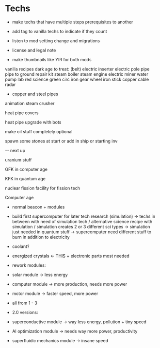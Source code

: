 # Techs

- make techs that have multiple steps prerequisites to another
- add tag to vanilla techs to indicate if they count

- listen to mod setting change and migrations

- license and legal note

- make thumbnails like YIR for both mods

vanilla recipes dark age to treat:
(belt)
electric inserter
electric pole
pipe
pipe to ground
repair kit
steam boiler
steam engine
electric miner
water pump
lab
red science
green circ
iron gear wheel
iron stick
copper cable
radar

- copper and steel pipes

animation steam crusher

heat pipe covers

heat pipe upgrade with bots

make oil stuff completely optional

spawn some stones at start or add in ship or starting inv

-- next up

uranium stuff

GFK in computer age

KFK in quantum age

nuclear fission facility for fission tech

Computer age
- normal beacon + modules
- build first supercomputer for later tech research (simulation)
-> techs in between with need of simulation tech / alternative science recipe with simulation / simulation creates 2 or 3 different sci types
-> simulation just needed in quantum stuff
-> supercomputer need different stuff to burn in addition to electricity

- coolant?
- energized crystals <- THIS + electronic parts most needed

- rework modules:

- solar module -> less energy
- computer module -> more production, needs more power
- motor module -> faster speed, more power

- all from 1 - 3

- 2.0 versions:

- superconductive module -> way less energy, pollution + tiny speed
- AI optimization module -> needs way more power, productivity
- superfluidic mechanics module -> insane speed 


